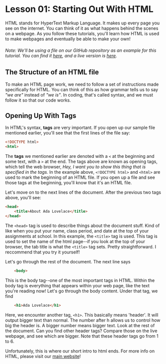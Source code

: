 # Lesson 01: Starting Out With HTML

HTML stands for HyperText Markup Language. It makes up every page you see on the internet. You can think of it as what happens behind the scenes on a webpage. As you follow these tutorials, you'll learn how HTML is used to make webpages and eventually be able to make your own!

###### Note: We'll be using a file on our GitHub repository as an example for this tutorial. You can find it [here](https://github.com/GrlDevelopers/web_dev/blob/master/01_thebasics.html), and a live version is [here](http://grldevelopers.github.io/ada.html).

## The Structure of an HTML file

To make an HTML page work, we need to follow a set of instructions made specifically for HTML. You can think of this as how grammar tells us to say *"we are"* instead of *"we is"*. In coding, that's called syntax, and we must follow it so that our code works.

## Opening Up With Tags

In HTML's syntax, **tags** are very important. If you open up our sample file mentioned earlier, you'll see that the first lines of the file say:

```html
<!DOCTYPE html>
<html>
```

The **tags** we mentioned earlier are denoted with a `<` at the beginning and some text, with a `>` at the end. The tags above are known as opening tags, which tell the web browser, *Hey, I want you to show this thing that is specified in the tags.*
In the example above, `<!DOCTYPE html>` and `<html>` are used to mark the beginning of an HTML file. If you open up a file and see those tags at the beginning, you'll know that it's an HTML file.

Let's move on to the next lines of the document. After the previous two tags above, you'll see:

```html
<head>
	<title>About Ada Lovelace</title>
</head>
```

The `<head>` tag is used to describe things about the document stuff. Kind of like when you put your name, class period, and date at the top of your assignments at school. In this example, the `<title>` tag is used. This tag is used to set the name of the html page--if you look at the top of your browser, the tab title is what the `<title>` tag sets. Pretty straightforward. I reccommend that you try it yourself!

Let's go through the rest of the document. The next line says

```html
	<body>
```

This is the body tag--one of the most important tags in HTML. Within the body tag is everything that appears within your web page, like the text you're reading now! Let's go through the body content. Under that tag, we find

```html
	<h1>Ada Lovelace</h1>
```

Here, we encounter another tag, `<h1>`. This basically means 'header'. It will output bigger text than normal. The number after h allows us to control how big the header is. A bigger number means bigger text. Look at the rest of the document. Can you find other header tags? Compare those on the live webpage, and see which are bigger. Note that these header tags go from 1 to 6.

Unfortunately, this is where our short intro to html ends. For more info on HTML, please visit our [main website](http://www.grldevelopers.com/html-intro/)!

